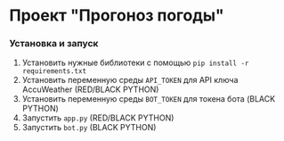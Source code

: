 # Проект "Прогоноз погоды"

### Установка и запуск
1. Установить нужные библиотеки с помощью ```pip install -r requirements.txt```
2. Установить переменную среды ```API_TOKEN``` для API ключа AccuWeather (RED/BLACK PYTHON)
3. Установить переменную среды ```BOT_TOKEN``` для токена бота (BLACK PYTHON)
4. Запустить ```app.py``` (RED/BLACK PYTHON)
5. Запустить ```bot.py``` (BLACK PYTHON)
